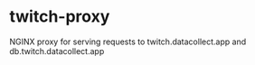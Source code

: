 # twitch-proxy
NGINX proxy for serving requests to twitch.datacollect.app and db.twitch.datacollect.app
